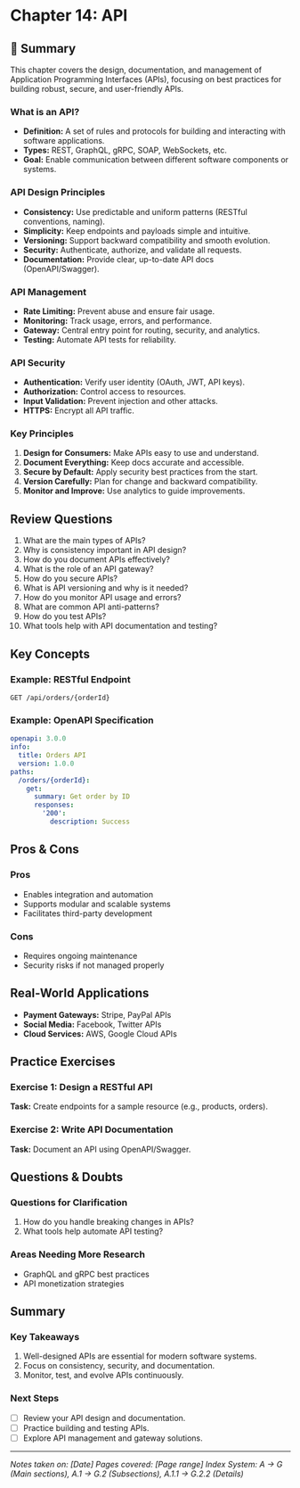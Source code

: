 # Chapter 14: API

## 📖 Summary

This chapter covers the design, documentation, and management of Application Programming Interfaces (APIs), focusing on best practices for building robust, secure, and user-friendly APIs.

### What is an API?
- **Definition:** A set of rules and protocols for building and interacting with software applications.
- **Types:** REST, GraphQL, gRPC, SOAP, WebSockets, etc.
- **Goal:** Enable communication between different software components or systems.

### API Design Principles
- **Consistency:** Use predictable and uniform patterns (RESTful conventions, naming).
- **Simplicity:** Keep endpoints and payloads simple and intuitive.
- **Versioning:** Support backward compatibility and smooth evolution.
- **Security:** Authenticate, authorize, and validate all requests.
- **Documentation:** Provide clear, up-to-date API docs (OpenAPI/Swagger).

### API Management
- **Rate Limiting:** Prevent abuse and ensure fair usage.
- **Monitoring:** Track usage, errors, and performance.
- **Gateway:** Central entry point for routing, security, and analytics.
- **Testing:** Automate API tests for reliability.

### API Security
- **Authentication:** Verify user identity (OAuth, JWT, API keys).
- **Authorization:** Control access to resources.
- **Input Validation:** Prevent injection and other attacks.
- **HTTPS:** Encrypt all API traffic.

### Key Principles
1. **Design for Consumers:** Make APIs easy to use and understand.
2. **Document Everything:** Keep docs accurate and accessible.
3. **Secure by Default:** Apply security best practices from the start.
4. **Version Carefully:** Plan for change and backward compatibility.
5. **Monitor and Improve:** Use analytics to guide improvements.

## Review Questions
1. What are the main types of APIs?
2. Why is consistency important in API design?
3. How do you document APIs effectively?
4. What is the role of an API gateway?
5. How do you secure APIs?
6. What is API versioning and why is it needed?
7. How do you monitor API usage and errors?
8. What are common API anti-patterns?
9. How do you test APIs?
10. What tools help with API documentation and testing?

## Key Concepts

### Example: RESTful Endpoint
```http
GET /api/orders/{orderId}
```

### Example: OpenAPI Specification
```yaml
openapi: 3.0.0
info:
  title: Orders API
  version: 1.0.0
paths:
  /orders/{orderId}:
    get:
      summary: Get order by ID
      responses:
        '200':
          description: Success
```

## Pros & Cons

### Pros
- Enables integration and automation
- Supports modular and scalable systems
- Facilitates third-party development

### Cons
- Requires ongoing maintenance
- Security risks if not managed properly

## Real-World Applications
- **Payment Gateways:** Stripe, PayPal APIs
- **Social Media:** Facebook, Twitter APIs
- **Cloud Services:** AWS, Google Cloud APIs

## Practice Exercises

### Exercise 1: Design a RESTful API
**Task:** Create endpoints for a sample resource (e.g., products, orders).

### Exercise 2: Write API Documentation
**Task:** Document an API using OpenAPI/Swagger.

## Questions & Doubts

### Questions for Clarification
1. How do you handle breaking changes in APIs?
2. What tools help automate API testing?

### Areas Needing More Research
- GraphQL and gRPC best practices
- API monetization strategies

## Summary

### Key Takeaways
1. Well-designed APIs are essential for modern software systems.
2. Focus on consistency, security, and documentation.
3. Monitor, test, and evolve APIs continuously.

### Next Steps
- [ ] Review your API design and documentation.
- [ ] Practice building and testing APIs.
- [ ] Explore API management and gateway solutions.

---

*Notes taken on: [Date]*
*Pages covered: [Page range]*
*Index System: A → G (Main sections), A.1 → G.2 (Subsections), A.1.1 → G.2.2 (Details)*
